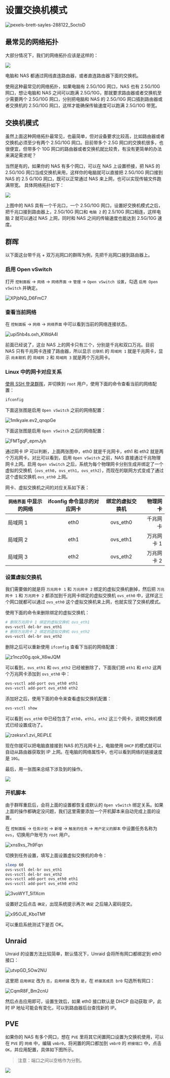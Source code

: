# 设置交换机模式

![pexels-brett-sayles-288122_SoctoD](https://img.slarker.me/wiki/pexels-brett-sayles-288122_SoctoD.jpg)

## 最常见的网络拓扑

大部分情况下，我们的网络拓扑应该是这样的：

![](https://img.slarker.me/wiki/e1765ab5860c40978bf1ae08700c531d.webp)

电脑和 NAS 都通过网线直连路由器，或者直连路由器下面的交换机。

使用这种最常见的网络拓扑，如果电脑有 2.5G/10G 网口，NAS 也有 2.5G/10G 网口，想让电脑和 NAS 之间可以跑满 2.5G/10G，那就要求路由器或者交换机至少需要两个 2.5G/10G 网口，分别把电脑和 NAS 的 2.5G/10G 网口插到路由器或者交换机的 2.5G/10G 网口，这样才能确保传输速度可以跑满 2.5G/10G 带宽。

## 交换机模式

虽然上面这种网络拓扑最常见，也最简单，但对设备要求比较高，比如路由器或者交换机必须至少有两个 2.5G/10G 网口。目前带多个 2.5G 网口的交换机很多，也很便宜，但带多个 10G 网口的路由器或者交换机就比较贵，有没有更简单的办法来满足需求呢？

当然是有的，如果你的 NAS 有多个网口，可以在 NAS 上设置桥接，把 NAS 的 2.5G/10G 网口当成交换机来用，这样你的电脑就可以直接把 2.5G/10G 网口接到 NAS 的 2.5 G/10G 网口，既可以正常通过 NAS 来上网，也可以实现传输文件跑满带宽。 具体网络拓扑如下：

![](https://img.slarker.me/wiki/a367f2341ffd40769261c92ba3976726.webp)

上图中的 NAS 具有一个千兆口，一个 2.5G/10G 网口，设置好交换机模式之后，把千兆口接到路由器上，2.5G/10G 网口和 `电脑 2` 的 2.5/10G 网口相连，这样电脑 2 就可以通过 NAS 上网，同时和 NAS 之间的传输速度也能达到 2.5G/10G 速度。

## 群晖

以下面这台带千兆 + 双万兆网口的群晖为例，先把千兆网口接到路由器上。

### 启用 Open vSwitch

打开 `控制面板` -> `网络` -> `网络界面` -> `管理` -> `Open vSwitch 设置`，勾选 `启用 Open vSwitch` 并确定。

![XPjbNQ_D6FmC7](https://img.slarker.me/wiki/XPjbNQ_D6FmC7.png)

### 查看当前网络

在 `控制面板` -> `网络` -> `网络界面` 中可以看到当前的网络连接状态。

![upi5hb4s.oxh_KWdA4l](https://img.slarker.me/wiki/upi5hb4s.oxh_KWdA4l.png)

前面已经说了，这台 NAS 上的网卡只有三个，分别是千兆和双口万兆。目前 NAS 只有千兆网卡连接了路由器，所以显示 `已联机` 的 `局域网 1` 就是千兆网卡，显示 `尚未联机` 的 `局域网 2` 和 `局域网 3` 就是两个万兆网卡。

### Linux 中的网卡对应关系

[使用 SSH 登录群晖](/synology/ssh.md)，并切换到 `root` 用户，使用下面的命令查看当前的网络配置：

```sh
ifconfig
```

下面这张图是启用 `Open vSwitch` 之前的网络配置：

![1mlkyale.ev2_qnqpGe](https://img.slarker.me/wiki/1mlkyale.ev2_qnqpGe.png)

下面这张图是启用 `Open vSwitch` 之后的网络配置：

![FMTgqF_epmJyh](https://img.slarker.me/wiki/FMTgqF_epmJyh.png)

通过网卡 IP 可以判断，上面两张图中，eth0 就是千兆网卡，eth1 和 eth2 就是两个万兆网卡。对比可以看到，启用 `Open vSwitch` 之前，NAS 直接通过千兆物理网卡上网。启用 `Open vSwitch` 之后，系统为每个物理网卡分别生成并绑定了一个虚拟的交换机（`ovs_eth0`，`ovs_eth1`，`ovs_eth2`），而现在的联网方式变成了通过这个虚拟交换机 `ovs_eth0` 上网。

网卡、虚拟交换机之间的对应关系如下表：

| `网络界面` 中显示的网络       |      ifconfig 命令显示的对应网卡      |  绑定的虚拟交换机 | 物理网卡 |
| ------------- | :-----------: | :----: | ----: |
| 局域网 1      |  eth0 | ovs_eth0 | 千兆网卡 |
| 局域网 2      |   eth1    |   ovs_eth1 | 万兆网卡 1 |
| 局域网 3 |   eth2    |    ovs_eth2 | 万兆网卡 2 |

### 设置虚拟交换机

我们需要做的就是将 `万兆网卡 1` 和 `万兆网卡 2` 绑定的虚拟交换机删掉，然后把 `万兆网卡 1` 和 `万兆网卡 2` 都添加到千兆网卡绑定的虚拟交换机 `ovs_eth0` 中，这样这三个网口就都可以通过 `ovs_eth0` 这个虚拟交换机来上网，也就实现了交换机模式。

使用下面的命令来删除绑定的虚拟交换机：

```sh
# 删除万兆网卡 1 绑定的虚拟交换机 ovs_eth1
ovs-vsctl del-br ovs_eth1
# 删除万兆网卡 2 绑定的虚拟交换机 ovs_eth2
ovs-vsctl del-br ovs_eth2
```

删除之后可以重新使用 `ifconfig` 查看下当前的网络配置：

![z1ncz00g.qok_X6wJQM](https://img.slarker.me/wiki/z1ncz00g.qok_X6wJQM.png)

可以看到，`ovs_eth1` 和 `ovs_eth2` 已经被删除了，下面我们把 `eth1` 和 `eth2` 这两个万兆网卡添加到 `ovs_eth0` 中：

```sh
ovs-vsctl add-port ovs_eth0 eth1
ovs-vsctl add-port ovs_eth0 eth2
```

添加好之后，使用下面的命令来查看虚拟交换机配置：

```sh
ovs-vsctl show
```

可以看到 `ovs_eth0` 中已经包含了 `eth0`，`eth1`，`eth2` 这三个网卡，说明交换机模式已经设置成功了。

![rzeksrx1.zvi_REiPLE](https://img.slarker.me/wiki/rzeksrx1.zvi_REiPLE.png)

现在你就可以把电脑直接接到 NAS 的万兆网卡上，电脑使用 `DHCP` 的模式就可以自动从路由器获取到 IP 上网。在电脑的网络属性中，也可以看到网络的链接速度是 `10G`。

最后，用一张图来总结下涉及到的操作。

![](https://img.slarker.me/wiki/7970edc974894b17b0b9cd83751b230d.webp)

### 开机脚本

由于群晖重启后，会将上面的设置都恢复成默认的 `Open vSwitch` 绑定关系。如果上面的操作都确定没问题，我们这里需要添加一个开机脚本来自动完成上面的设置。

在 `控制面板` -> `任务计划` -> `新增` -> `触发的任务` -> `用户定义的脚本` 中设置任务名称为 `ovs`，切换用户账号为 `root` 用户。

![xns9xs_7h9Fqn](https://img.slarker.me/wiki/xns9xs_7h9Fqn.png)

切换到任务设置，填写上面设置虚拟交换机的命令：

```sh
sleep 60
ovs-vsctl del-br ovs_eth1
ovs-vsctl del-br ovs_eth2
ovs-vsctl add-port ovs_eth0 eth1
ovs-vsctl add-port ovs_eth0 eth2
```

![3voWYT_5I1Xcm](https://img.slarker.me/wiki/3voWYT_5I1Xcm.png)

设置好之后点击 `确定`，出现系统提示再次 `确定` 之后输入密码提交。

![x95OJE_KboTMf](https://img.slarker.me/wiki/x95OJE_KboTMf.png)

可以重启系统测试下是否 OK。

## Unraid

Unraid 的设置方法比较简单，默认情况下，Unraid 会将所有网口都绑定到 eth0 接口：

![utvpGD_5Ow2NU](https://img.slarker.me/wiki/utvpGD_5Ow2NU.png)

这里把 `启用绑定` 改为 `否`，`启用桥接` 改为 `是`，在 `桥接其成员 br0` 勾选所有网口：

![CqmR8F_Bm2cnU](https://img.slarker.me/wiki/CqmR8F_Bm2cnU.png)

然后点击应用即可，设置生效后，如果 eth0 接口默认是 DHCP 自动获取 IP，此时 IP 地址可能会有变化，可以到路由器后台查找新的 IP。

## PVE

如果你的 NAS 有多个网口，想在 `PVE` 里将其它闲置网口设置为交换机使用，可以在 `PVE` 的 `网络` 中，编辑 `vmbr0`，将闲置的网口都加到 `vmbr0` 的 `桥接端口` 中，点击 `OK`，并应用配置，具体如下图所示。

> 注意：端口之间以空格作为分割。

![](https://img.slarker.me/wiki/740d4e6bb2534edcbba8c8a49c0d9d34.webp)